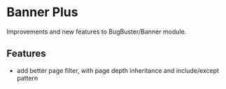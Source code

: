 # Banner Plus
Improvements and new features to BugBuster/Banner module.

## Features
- add better page filter, with page depth inheritance and include/except pattern
